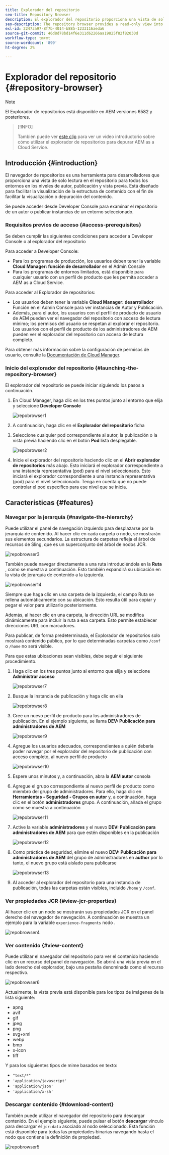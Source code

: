 ```yaml
---
title: Explorador del repositorio
seo-title: Repository Browser
description: El explorador del repositorio proporciona una vista de solo lectura en el repositorio para todos los entornos en los niveles de autor, publicación y vista previa.
seo-description: The repository browser provides a read-only view into the repository for all environments on author, publish, and preview tiers.
exl-id: 22473a97-8f7b-4014-b885-1233116aeda6
source-git-commit: 46d8d78bd14f6e311d62266aa19825f82f82030d
workflow-type: tm+mt
source-wordcount: '899'
ht-degree: 2%

---
```


# Explorador del repositorio {#repository-browser}

>[!NOTE]
>
>El Explorador de repositorios está disponible en AEM versiones 6582 y posteriores.

>[!INFO]
>
>También puede ver [este clip](https://experienceleague.adobe.com/docs/experience-manager-learn/cloud-service/debugging/debugging-aem-as-a-cloud-service/repository-browser.html) para ver un vídeo introductorio sobre cómo utilizar el explorador de repositorios para depurar AEM as a Cloud Service.

## Introducción {#introduction}

El navegador de repositorios es una herramienta para desarrolladores que proporciona una vista de solo lectura en el repositorio para todos los entornos en los niveles de autor, publicación y vista previa. Está diseñado para facilitar la visualización de la estructura de contenido con el fin de facilitar la visualización o depuración del contenido.

Se puede acceder desde Developer Console para examinar el repositorio de un autor o publicar instancias de un entorno seleccionado.

### Requisitos previos de acceso {#access-prerequisites}

Se deben cumplir las siguientes condiciones para acceder a Developer Console o al explorador del repositorio

Para acceder a Developer Console:

* Para los programas de producción, los usuarios deben tener la variable **Cloud Manager: función de desarrollador** en el Admin Console
* Para los programas de entornos limitados, está disponible para cualquier usuario con un perfil de producto que les permita acceder a AEM as a Cloud Service.

Para acceder al Explorador de repositorios:

* Los usuarios deben tener la variable **Cloud Manager: desarrollador** Función en el Admin Console para ver instancias de Autor y Publicación.
* Además, para el autor, los usuarios con el perfil de producto de usuario de AEM pueden ver el navegador del repositorio con acceso de lectura mínimo; los permisos del usuario se respetan al explorar el repositorio. Los usuarios con el perfil de producto de los administradores de AEM pueden ver el explorador del repositorio con acceso de lectura completo.

Para obtener más información sobre la configuración de permisos de usuario, consulte la [Documentación de Cloud Manager](https://experienceleague.adobe.com/docs/experience-manager-cloud-manager/using/requirements/setting-up-users-and-roles.html).

### Inicio del explorador del repositorio {#launching-the-repository-browser}

El explorador del repositorio se puede iniciar siguiendo los pasos a continuación.

1. En Cloud Manager, haga clic en los tres puntos junto al entorno que elija y seleccione **Developer Console**

   ![repobrowser1](/help/implementing/developing/tools/assets/repobrowser1.png)

1. A continuación, haga clic en el **Explorador del repositorio** ficha
1. Seleccione cualquier pod correspondiente al autor, la publicación o la vista previa haciendo clic en el botón **Pod** lista desplegable.

   ![repobrowser2](/help/implementing/developing/tools/assets/repobrowser2.png)

1. Inicie el explorador del repositorio haciendo clic en el **Abrir explorador de repositorios** más abajo. Esto iniciará el explorador correspondiente a una instancia representativa (pod) para el nivel seleccionado. Esto iniciará el explorador correspondiente a una instancia representativa (pod) para el nivel seleccionado. Tenga en cuenta que no puede controlar el pod específico para ese nivel que se inicia.

## Características {#features}

### Navegar por la jerarquía {#navigate-the-hierarchy}

Puede utilizar el panel de navegación izquierdo para desplazarse por la jerarquía de contenido. Al hacer clic en cada carpeta o nodo, se mostrarán sus elementos secundarios. La estructura de carpetas refleja el árbol de recursos de Sling, que es un superconjunto del árbol de nodos JCR.

![repobrowser3](/help/implementing/developing/tools/assets/repobrowser3.png)

También puede navegar directamente a una ruta introduciéndola en la **Ruta** , como se muestra a continuación. Esto también expandirá su ubicación en la vista de jerarquía de contenido a la izquierda.

![repobrowser14](/help/implementing/developing/tools/assets/repobrowser14.png)

Siempre que haga clic en una carpeta de la izquierda, el campo Ruta se rellena automáticamente con su ubicación. Esto resulta útil para copiar y pegar el valor para utilizarlo posteriormente.

Además, al hacer clic en una carpeta, la dirección URL se modifica dinámicamente para incluir la ruta a esa carpeta. Esto permite establecer direcciones URL con marcadores.

Para publicar, de forma predeterminada, el Explorador de repositorios solo mostrará contenido público, por lo que determinadas carpetas como `/conf` o `/home` no será visible.

Para que estas ubicaciones sean visibles, debe seguir el siguiente procedimiento.

1. Haga clic en los tres puntos junto al entorno que elija y seleccione **Administrar acceso**

   ![repobrowser7](/help/implementing/developing/tools/assets/repobrowser7.png)

1. Busque la instancia de publicación y haga clic en ella

   ![repobrowser8](/help/implementing/developing/tools/assets/repobrowser8.png)

1. Cree un nuevo perfil de producto para los administradores de publicación. En el ejemplo siguiente, se llama **DEV: Publicación para administradores de AEM**

   ![repobrowser9](/help/implementing/developing/tools/assets/repobrowser9.png)

1. Agregue los usuarios adecuados, correspondientes a quién debería poder navegar por el explorador del repositorio de publicación con acceso completo, al nuevo perfil de producto

   ![repobrowser10](/help/implementing/developing/tools/assets/repobrowser10.png)

1. Espere unos minutos y, a continuación, abra la **AEM autor** consola
1. Agregue el grupo correspondiente al nuevo perfil de producto como miembro del grupo de administradores. Para ello, haga clic en **Herramientas - Seguridad - Grupos en autor** y, a continuación, haga clic en el botón **administradores** grupo. A continuación, añada el grupo como se muestra a continuación

   ![repobrowser11](/help/implementing/developing/tools/assets/repobrowser11.png)

1. Active la variable **administradores** y el nuevo **DEV: Publicación para administradores de AEM** para que estén disponibles en la publicación

   ![repobrowser12](/help/implementing/developing/tools/assets/repobrowser12.png)

1. Como práctica de seguridad, elimine el nuevo **DEV: Publicación para administradores de AEM** del grupo de administradores en **author** por lo tanto, el nuevo grupo está aislado para publicarse

   ![repobrowser13](/help/implementing/developing/tools/assets/repobrowser13.png)

1. Al acceder al explorador del repositorio para una instancia de publicación, todas las carpetas están visibles, incluido `/home` y `/conf`.

### Ver propiedades JCR {#view-jcr-properties}

Al hacer clic en un nodo se mostrarán sus propiedades JCR en el panel derecho del navegador de navegación. A continuación se muestra un ejemplo para la variable `experience-fragments` nodo .

![repobrowser4](/help/implementing/developing/tools/assets/repobrowser41.png)

### Ver contenido {#view-content}

Puede utilizar el navegador del repositorio para ver el contenido haciendo clic en un recurso del panel de navegación. Se abrirá una vista previa en el lado derecho del explorador, bajo una pestaña denominada como el recurso respectivo.

![repobrowser6](/help/implementing/developing/tools/assets/repobrowser61.png)

Actualmente, la vista previa está disponible para los tipos de imágenes de la lista siguiente:

* apng
* avif
* gif
* jpeg
* png
* svg+xml
* webp
* bmp
* x-icon
* tiff

Y para los siguientes tipos de mime basados en texto:

* `"text/*"`
* `'application/javascript'`
* `'application/json'`
* `'application/x-sh'`

### Descargar contenido {#download-content}

También puede utilizar el navegador del repositorio para descargar contenido. En el ejemplo siguiente, puede pulsar el botón **descargar** vínculo para descargar el `jcr:data` asociado al nodo seleccionado. Esta función está disponible para todas las propiedades binarias navegando hasta el nodo que contiene la definición de propiedad.

![repobrowser5](/help/implementing/developing/tools/assets/repobrowser52.png)
